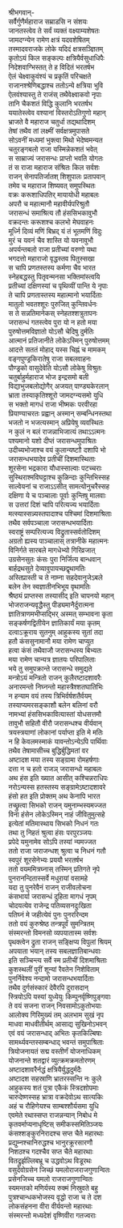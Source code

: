 श्रीभगवान्-  
सर्वैर्गुणैर्महाराज सम्राडसि न संशयः  
जानतस्त्वेव ते सर्वं व्यक्तं वक्ष्याम्यशेषतः  
जामदग्न्येन रामेण क्षत्रं यदवशेषितम्  
तस्मादवराजके लोके यदिदं क्षत्रसञ्ज्ञितम्  
कृतोऽयं किल सङ्कल्पः क्षत्रियैर्वसुधाधिपैः  
निदेशवाग्भिस्तत् ते ह विदितं भरतर्षभ  
ऐलं चेक्ष्वाकुवंश्यं च प्रकृतिं परिचक्षते  
राजानश्श्रेणिबद्धाश्च ततोऽन्ये क्षत्रिया भुवि  
ऐलवंश्यास्तु ते राजंस् तथैवेक्ष्वाकवो नृपाः  
तानि चैकशतं विद्धि कुलानि भरतर्षभ  
ययातेस्त्वेव वश्यानां विस्तरोऽतिगुणो महान्  
भ्राजते वै महाराज चतुर्धा तद्यथादिशम्  
तेषां तथैव तां लक्ष्मीं सर्वक्षत्रमुपासते  
सोऽवनीं मध्यमां भुक्त्वा मिथो भेदेष्वमन्यत  
चतुरङ्गबलो राजा यस्मिन्नेकशतं भवेत्  
स साम्राज्यं जरासन्धः प्राप्तो भवति योगतः  
तं स राजा महाराज संश्रितः किल सर्वशः  
राजन् सेनापतिर्जातश् शिशुपालः प्रतापवान्  
तमेव च महाराज शिष्यवत् समुपस्थितः  
वक्रः करूशाधिपतिर् मायायोधी महाबलः  
अपरौ च महात्मानौ महावीर्यपरिश्रुतौ  
जरासन्धं समाश्रित्य तौ हंससिभकावुभौ  
वक्रदन्तः करूशश्च कलभो मेघवाहनः  
मूर्ध्नि दिव्यं मणिं बिभ्रद् यं तं भूतमणिं विदुः  
मुरं च यवनं चैव शास्ति यो यवनावुभौ  
अपर्यन्तबलो राजा प्रतीच्यां वरुणो यथा  
भगदत्तो महाराजो वृद्धस्तव पितुस्सखा  
स चापि प्रणतस्तस्य कर्मणा चैव भारत  
स्नेहबद्धस्तु पितृवन्मनसा भक्तिमांस्त्वयि  
प्रतीच्यां दक्षिणस्यां च पृथिव्यीं पान्ति ये नृपाः  
ते चापि प्रणतास्तस्य महात्मानो भयार्दिताः  
मातुलो भवतश्शूरः पुरुजित् कुन्तिवर्धनः  
स ते सन्नतिमानेकस् स्नेहतश्शत्रुतापनः  
जरासन्धं गतस्त्वेव पुरा यो न  हतो मया  
पुरुषोत्तमविज्ञातो योऽसौ चेदिषु दुर्मतिः  
आत्मानं प्रतिजानीते लोकेऽस्मिन् पुरुषोत्तमम्  
आदत्ते सततं मोहाद् यस्स चिह्नं च मामकम्  
वङ्गपुण्ड्रकिरातेषु राजा सबलवाहनः  
पौण्ड्रको वासुदेवेति योऽसौ लोकेषु विश्रुतः  
चतुर्बाहुर्महाराज भोज इन्द्रसमो बली  
विद्याभुजबलोद्योगैर् अजयत् पाण्ड्यकेरलान्  
भ्राता तस्याकृतिश्शूरो जामदग्न्यसमो युधि  
स भक्तो मागधं राजा भीष्मकः परवीरहा  
प्रियाण्याचरतः प्रह्वान् अस्मान् सम्बन्धिनस्तथा  
भजतो न भजत्यस्मान् अप्रियेषु व्यवस्थितः  
न कुलं न बलं राजन्नाभिजात्यं तथाऽऽत्मनः  
पश्यमानो यशो दीप्तं जरासन्धमुपाश्रितः  
उदीच्यभोजाश्च वयं कुलान्यष्टाौ दशापि भो  
जरासन्धभयादेव प्रतीचीं दिशमास्थिताः  
शूरसेना भद्रकारा यौधास्साल्वाः पटच्चराः  
सुस्थिराश्मविघट्टाश्च कुळिन्दाः कुन्तिभिस्सह  
साल्वेयनां च राजाऽऽसीत् सामत्योनुचरैस्सह  
दक्षिणा ये च पञ्चालाः पूर्वाः कुन्तिषु मालवाः  
स उत्तरां दिशं चापि परित्यज्य भयार्दिताः  
मत्स्यास्सन्न्यस्तपादाश्च पश्चिमां दिशमाश्रिताः  
तथैव सर्वपञ्चाला जरासन्धभयार्दिताः  
स्वराष्ट्रं सम्परित्यज्य विद्रुतास्सर्वतोदिशम्  
अग्रतो ह्यस्य पाञ्चालास् तत्रानीके महात्मनः  
विनिर्गते सारबले मागधेभ्यो गिरिव्रजात्  
उग्रसेनसुतः कंसः पुरा निर्जित्य बान्धवान्  
बार्हद्रथसुते देव्यावुपायच्छद्वृथामतिः  
अस्तिप्रास्ती च ते नाम्ना सहदेवानुजेऽबले  
बलेन तेन स्वज्ञातीनभिभूय वृथामतिः  
श्रैष्ठ्यं प्राप्तस्स तस्यासीद् इति चापनयो महान्  
भोजराजन्यवृद्धैस्तु पीड्यमानैर्दुरात्मना  
ज्ञातित्राणमभीप्सद्भिर् अस्मत् सम्भावना कृता  
सङ्कर्षणद्वितीयेन ज्ञातिकार्यं मया कृतम्  
दत्वाऽक्रूराय सुतनुम् आहुकस्य सुतां तदा  
हतौ कंससुनामानौ मया रामेण चाप्युत  
हत्वा कंसं तथैवाजौ जरासन्धस्य बिभ्यतः  
मया रामेण चान्यत्र ज्ञातयः परिपालिताः  
भये तु समुपक्रान्ते जरासन्धे समुद्यते  
मन्त्रोऽयं मन्त्रितो राजन् कुलैरष्टादशावरैः  
अनारमन्तो निघ्नन्तो महास्त्रैश्शतघातिभिः  
न हन्याम वयं तस्य त्रिभिर्वर्षशतैर्वयम्  
तस्याप्यमरसङ्काशौ बलेन बलिनां वरौ  
नामभ्यां हंससिभकावित्यास्तां योधसत्तमौ  
तावुभौ सहितौ वीरौ जरासन्धश्च वीर्यवान्  
त्रयस्त्रयाणां लोकानां पर्याप्ता इति मे मतिः  
न हि केवलमस्माकं यावन्तोऽन्येऽपि पार्थिवाः  
तथैव तेषामासीच्च बुद्धिर्बुद्धिमतां वर  
अष्टादश मया तस्य सङ्ग्रामा रोमहर्षणाः  
दत्ता न च हतो राजञ् जरासन्धो महाबलः  
अथ हंस इति ख्यात आसीत् कश्चिन्नराधिपः  
नरोऽन्यस्स हतस्तस्य सङ्ग्रामेऽष्टादशावरे  
हंसो हत इति प्रोक्तम् अथ केनापि भारत  
तच्छ्रुत्वा सिभको राजन् यमुनाम्भस्यमज्जत  
विना हंसेन लोकेऽस्मिन् नाहं जीवितुमुत्सहे  
इत्येतां मतिमास्थाय सिभको निधनं गतः  
तथा तु निहतं श्रुत्वा हंसः परपुरञ्जयः  
प्रपेदे यमुनामेव सोऽपि तस्यां न्यमज्जत  
ततो राजा जराजन्धश् श्रुत्वा च निधनं गतौ  
स्वपुरं शूरसेनेभ्यः प्रययौ भरतर्षभ  
ततो वयममित्रघ्नास् तस्मिन् प्रतिगते नृपे  
पुनरानन्दितास्सर्वे मधुरायां वसामहे  
यदा तु पुनरेवैनं राजन् राजीवलोचना  
कंसभार्या जरासन्धं दुहिता मागधं नृपम्  
चोदयत्येव राजेन्द्र पतिव्यसनदुःखिता  
पतिघ्नं मे जहीत्येवं पुनः पुनररिन्दम  
ततो वयं कुरुश्रेष्ठ तन्त्रपूर्वं सुमन्त्रितम्  
संस्मरन्तो विमनसो व्यपयातास्म सर्वशः  
पृथक्त्वेन द्रुता राजन् सङ्क्षिप्य विपुलां श्रियम्  
अपयाता भयान् तस्य सबलज्ञातिबान्धवाः  
इति सञ्चिन्त्य सर्वे स्म प्रतीचीं दिशमाश्रिताः  
कुशस्थलीं पुरीं शून्यां रैवतेन निशेविताम्  
पुनर्निवेश्य नन्दामो जरासन्धभयार्दिताः  
तथैव दुर्गसंस्कारं देवैरपि दुरासदान्  
स्त्रियोऽपि यस्यां युध्येयुः किम्पुनर्वृष्णिपुङ्गवाः  
ते वयं सजना राजन् निवसामोऽकुतोभयाः  
आलोक्य गिरिमुख्यं तम् अलभाम सुखं नृप  
माधवा माधवीतीर्थम् आसाद्य सुखिनोऽभवन्  
एवं वयं जरासन्धाद् अभितः कृतकिल्बिषाः  
सामर्थ्यवन्तस्सम्बन्धाद् भवन्तं समुपाश्रिताः  
त्रियोजनायतं सद्म वस्तीर्णं योजनाधिकम्  
योजनान्ते शतद्वारं व्युत्क्रमक्रमतोरणम्  
अष्टादशावरैर्नद्धं क्षत्रियैर्युद्धदुर्मदैः  
अष्टादश सहस्राणि भ्रातरस्सन्ति नः कुले  
आहुकस्य शतं पुत्रा एकैकं स्त्रिदशोपमाः  
चारुदेष्णस्सह भ्रात्रा वक्रदेवोऽथ सात्यकिः  
अहं च रौहिणेयश्च साम्बश्शौर्यसमा युधि  
एवमेते रथास्सप्त राजन्नन्यान् निबोध मे  
कृतवर्माप्यनाधृष्टिस् समीकस्समितिञ्जयः  
कंसश्शङ्कुरनिरादश्च सप्त चैते महारथाः  
प्रद्युम्नश्चानिरुद्धश्च भानुरक्रूरसारणौ  
निशठश्च गदश्चैव सप्त चैते महारथाः  
वितद्रुर्झल्लिबभ्रू च उद्धवोऽथ विडूरथः  
वसुदेवोग्रसेन जिच्छं यमलोराजराजगुणान्वितः  
प्रसेनजिच्च यमलो राजराजगुणान्वितः  
स्यमन्तको मणिर्यस्य रुक्मं निस्रुवते बहु  
पुत्रश्चान्धकभोजस्य वृद्धो राजा च ते दश  
लोकसंहनना वीरा वीर्यवन्तो महारथाः  
संस्मरन्तो मध्यदेशं वृष्णिवीरा गतज्वराः  
